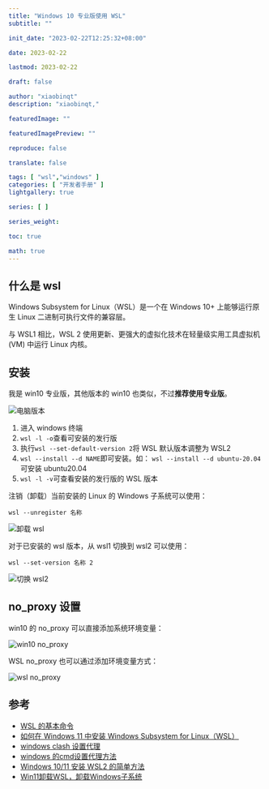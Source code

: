 ```yaml
---
title: "Windows 10 专业版使用 WSL"
subtitle: ""

init_date: "2023-02-22T12:25:32+08:00"

date: 2023-02-22

lastmod: 2023-02-22

draft: false

author: "xiaobinqt"
description: "xiaobinqt,"

featuredImage: ""

featuredImagePreview: ""

reproduce: false

translate: false

tags: [ "wsl","windows" ]
categories: [ "开发者手册" ]
lightgallery: true

series: [ ]

series_weight:

toc: true

math: true
---
```


<!-- author： xiaobinqt -->
<!-- email： xiaobinqt@163.com -->
<!-- https://xiaobinqt.github.io -->
<!-- https://www.xiaobinqt.cn -->

## 什么是 wsl

Windows Subsystem for Linux（WSL）是一个在 Windows 10+ 上能够运行原生 Linux 二进制可执行文件的兼容层。

与 WSL1 相比，WSL 2 使用更新、更强大的虚拟化技术在轻量级实用工具虚拟机 (VM) 中运行 Linux 内核。

## 安装

我是 win10 专业版，其他版本的 win10 也类似，不过**推荐使用专业版**。

![](https://cdn.xiaobinqt.cn/xiaobinqt.io/20230320/a15dfa3e82854382859261a104cd8f3c.png '电脑版本')

1. 进入 windows 终端
2. `wsl -l -o`查看可安装的发行版
3. 执行`wsl --set-default-version 2`将 WSL 默认版本调整为 WSL2
4. `wsl --install --d NAME`即可安装。如： `wsl --install --d ubuntu-20.04`可安装 ubuntu20.04
5. `wsl -l -v`可查看安装的发行版的 WSL 版本

注销（卸载）当前安装的 Linux 的 Windows 子系统可以使用：

```shell
wsl --unregister 名称
```

![](https://cdn.xiaobinqt.cn/xiaobinqt.io/20230320/0808f63a623d4c44aa9971e854b7f2e5.png?imageView2/0/q/75|watermark/2/text/eGlhb2JpbnF0/font/dmlqYXlh/fontsize/1000/fill/IzVDNUI1Qg==/dissolve/52/gravity/SouthEast/dx/15/dy/15 '卸载 wsl')

对于已安装的 wsl 版本，从 wsl1 切换到 wsl2 可以使用：

```shell
wsl --set-version 名称 2
```

![](https://cdn.xiaobinqt.cn/xiaobinqt.io/20230222/38eff9e474cc40b0a43068cec25fe08a.png?imageView2/0/q/75|watermark/2/text/eGlhb2JpbnF0/font/dmlqYXlh/fontsize/1000/fill/IzVDNUI1Qg==/dissolve/52/gravity/SouthEast/dx/15/dy/15 '切换 wsl2')

## no_proxy 设置

win10 的 no_proxy 可以直接添加系统环境变量：

![](https://cdn.xiaobinqt.cn/xiaobinqt.io/20230705/64a916b5dc924109aef92251094661d3.png?imageView2/0/q/75|watermark/2/text/eGlhb2JpbnF0/font/dmlqYXlh/fontsize/1000/fill/IzVDNUI1Qg==/dissolve/52/gravity/SouthEast/dx/15/dy/15 'win10 no_proxy')

WSL no_proxy 也可以通过添加环境变量方式：

![](https://cdn.xiaobinqt.cn/xiaobinqt.io/20230705/f562263377664765a1d56204777d5168.png?imageView2/0/q/75|watermark/2/text/eGlhb2JpbnF0/font/dmlqYXlh/fontsize/1000/fill/IzVDNUI1Qg==/dissolve/52/gravity/SouthEast/dx/15/dy/15 'wsl no_proxy')

## 参考

+ [WSL 的基本命令](https://learn.microsoft.com/zh-cn/windows/wsl/basic-commands)
+ [如何在 Windows 11 中安装 Windows Subsystem for Linux（WSL）](https://www.sysgeek.cn/windows-11-install-windows-subsystem-for-linux/)
+ [windows clash 设置代理](https://gist.github.com/libChan/3a804a46b532cc326a2ee55b27e8ac19)
+ [windows 的cmd设置代理方法](https://blog.csdn.net/SHERLOCKSALVATORE/article/details/123599042)
+ [Windows 10/11 安装 WSL2 的简单方法](https://www.jianshu.com/p/6e7488440db2)
+ [Win11卸载WSL，卸载Windows子系统](https://blog.csdn.net/admans/article/details/125071913)
